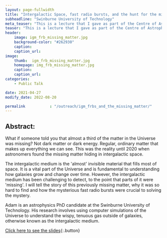 ```yaml
---
layout: page-fullwidth
title: "Intergalactic Space, fast radio bursts, and the hunt for the missing matter"
subheadline: "Swinburne University of Technology"
meta_teaser: "This is a lecture that I gave as part of the Centre of Astrophysics and Supercomputing 2021 public lecture series."
teaser: "This is a lecture that I gave as part of the Centre of Astrophysics and Supercomputing 2021 public lecture series."
header:
    image: igm_frb_missing_matter.jpg
    background-color: "#262930"
    caption: 
    caption_url:
image:
    thumb:  igm_frb_missing_matter.jpg
    homepage: img_frb_missing_matter.jpg
    caption:
    caption_url:
categories:
    - Public Talk

date: 2021-04-27
modify_date: 2022-08-20

permalink           : "/outreach/igm_frbs_and_the_missing_matter/"
---
```


## Abstract:
What if someone told you that almost a third of the matter in the Universe was missing? Not dark matter or dark energy. 
Regular, ordinary matter that makes up everything we can see. This was the reality until 2020 when astronomers found the missing matter hiding in intergalactic space.
 
The intergalactic medium is the 'almost' invisible material that fills most of space. 
It is a vital part of the Universe and is fundamental to understanding how galaxies grow and change over time. 
However, the intergalactic medium has been challenging to detect, to the point that parts of it were 'missing'. 
I will tell the story of this previously missing matter, why it was so hard to find and how the mysterious fast radio bursts were crucial to solving the mystery.
 
Adam is an astrophysics PhD candidate at the Swinburne University of Technology.
His research involves using computer simulations of the Universe to understand the wispy, tenuous gas outside of galaxies, otherwise known as the intergalactic medium.

[Click here to see the slides](/documents/talks/2021-04-27-IGM_CAS_Public_Talk.pdf){:.button}

